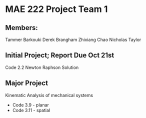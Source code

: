 # MAE 222 Project Team 1

## Members:
Tammer Barkouki
Derek Brangham
Zhixiang Chao
Nicholas Taylor

## Initial Project; Report Due Oct 21st
Code 2.2 Newton Raphson Solution

## Major Project
Kinematic Analysis of mechanical systems
- Code 3.9 - planar
- Code 3.11 - spatial
